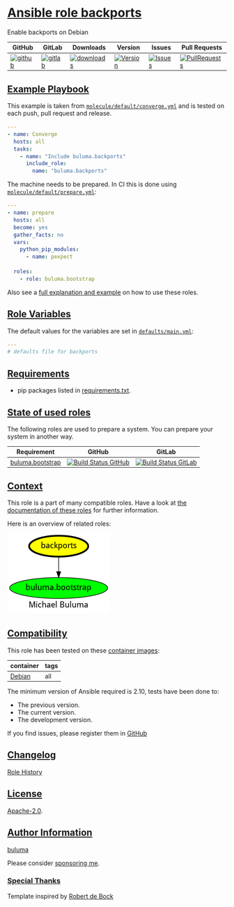 # [Ansible role backports](#backports)

Enable backports on Debian

|GitHub|GitLab|Downloads|Version|Issues|Pull Requests|
|------|------|-------|-------|------|-------------|
|[![github](https://github.com/buluma/ansible-role-backports/workflows/Ansible%20Molecule/badge.svg)](https://github.com/buluma/ansible-role-backports/actions)|[![gitlab](https://gitlab.com/shadowwalker/ansible-role-backports/badges/master/pipeline.svg)](https://gitlab.com/shadowwalker/ansible-role-backports)|[![downloads](https://img.shields.io/ansible/role/d/4654)](https://galaxy.ansible.com/buluma/backports)|[![Version](https://img.shields.io/github/release/buluma/ansible-role-backports.svg)](https://github.com/buluma/ansible-role-backports/releases/)|[![Issues](https://img.shields.io/github/issues/buluma/ansible-role-backports.svg)](https://github.com/buluma/ansible-role-backports/issues/)|[![PullRequests](https://img.shields.io/github/issues-pr-closed-raw/buluma/ansible-role-backports.svg)](https://github.com/buluma/ansible-role-backports/pulls/)|

## [Example Playbook](#example-playbook)

This example is taken from [`molecule/default/converge.yml`](https://github.com/buluma/ansible-role-backports/blob/master/molecule/default/converge.yml) and is tested on each push, pull request and release.

```yaml
---
- name: Converge
  hosts: all
  tasks:
    - name: "Include buluma.backports"
      include_role:
        name: "buluma.backports"
```

The machine needs to be prepared. In CI this is done using [`molecule/default/prepare.yml`](https://github.com/buluma/ansible-role-backports/blob/master/molecule/default/prepare.yml):

```yaml
---
- name: prepare
  hosts: all
  become: yes
  gather_facts: no
  vars:
    python_pip_modules:
      - name: pexpect

  roles:
    - role: buluma.bootstrap
```

Also see a [full explanation and example](https://buluma.github.io/how-to-use-these-roles.html) on how to use these roles.

## [Role Variables](#role-variables)

The default values for the variables are set in [`defaults/main.yml`](https://github.com/buluma/ansible-role-backports/blob/master/defaults/main.yml):

```yaml
---
# defaults file for backports
```

## [Requirements](#requirements)

- pip packages listed in [requirements.txt](https://github.com/buluma/ansible-role-backports/blob/master/requirements.txt).

## [State of used roles](#state-of-used-roles)

The following roles are used to prepare a system. You can prepare your system in another way.

| Requirement | GitHub | GitLab |
|-------------|--------|--------|
|[buluma.bootstrap](https://galaxy.ansible.com/buluma/bootstrap)|[![Build Status GitHub](https://github.com/buluma/ansible-role-bootstrap/workflows/Ansible%20Molecule/badge.svg)](https://github.com/buluma/ansible-role-bootstrap/actions)|[![Build Status GitLab](https://gitlab.com/shadowwalker/ansible-role-bootstrap/badges/master/pipeline.svg)](https://gitlab.com/shadowwalker/ansible-role-bootstrap)|

## [Context](#context)

This role is a part of many compatible roles. Have a look at [the documentation of these roles](https://buluma.github.io/) for further information.

Here is an overview of related roles:

![dependencies](https://raw.githubusercontent.com/buluma/ansible-role-backports/png/requirements.png "Dependencies")

## [Compatibility](#compatibility)

This role has been tested on these [container images](https://hub.docker.com/u/buluma):

|container|tags|
|---------|----|
|[Debian](https://hub.docker.com/repository/docker/buluma/debian/general)|all|

The minimum version of Ansible required is 2.10, tests have been done to:

- The previous version.
- The current version.
- The development version.

If you find issues, please register them in [GitHub](https://github.com/buluma/ansible-role-backports/issues)

## [Changelog](#changelog)

[Role History](https://github.com/buluma/ansible-role-backports/blob/master/CHANGELOG.md)

## [License](#license)

[Apache-2.0](https://github.com/buluma/ansible-role-backports/blob/master/LICENSE).

## [Author Information](#author-information)

[buluma](https://buluma.github.io/)

Please consider [sponsoring me](https://github.com/sponsors/buluma).

### [Special Thanks](#special-thanks)

Template inspired by [Robert de Bock](https://github.com/robertdebock)
